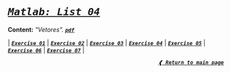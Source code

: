 [**_`pdf`_**]: ./list04.pdf
[**_`exercise 01`_**]: ./ex01.m
[**_`exercise 02`_**]: ./ex02.m
[**_`exercise 03`_**]: ./ex03.m
[**_`exercise 04`_**]: ./ex04.m
[**_`exercise 05`_**]: ./ex05.m
[**_`exercise 06`_**]: ./ex06.m
[**_`exercise 07`_**]: ./ex07.m

# [**_`Matlab: List 04`_**](#matlab-list-04)

**Content:** _"Vetores"._
[**_`pdf`_**]

| [**_`Exercise 01`_**] | [**_`Exercise 02`_**] | [**_`Exercise 03`_**]
| [**_`Exercise 04`_**] | [**_`Exercise 05`_**] | [**_`Exercise 06`_**]
| [**_`Exercise 07`_**] |

<div align="right">

[**_`❰ Return to main page`_**](../)

</div>
